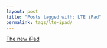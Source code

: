 ```yaml
---
layout: post
title: "Posts tagged with: LTE iPad"
permalink: tags/lte-ipad/
---
```

[The new iPad](/2012/03/new-ipad)
